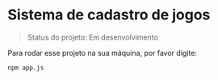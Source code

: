 <h1>Sistema de cadastro de jogos</h1>

> Status do projeto: Em desenvolvimento

Para rodar esse projeto na sua máquina, por favor digite: 

```
npm app.js
```
